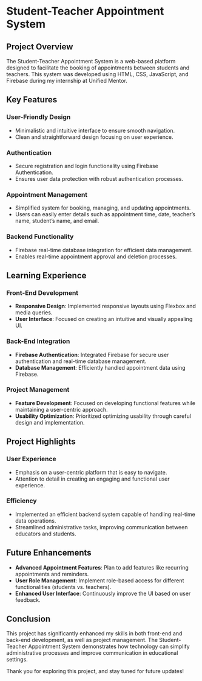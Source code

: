 # Student-Teacher Appointment System

## Project Overview
The Student-Teacher Appointment System is a web-based platform designed to facilitate the booking of appointments between students and teachers. This system was developed using HTML, CSS, JavaScript, and Firebase during my internship at Unified Mentor.

## Key Features

### User-Friendly Design
- Minimalistic and intuitive interface to ensure smooth navigation.
- Clean and straightforward design focusing on user experience.

### Authentication
- Secure registration and login functionality using Firebase Authentication.
- Ensures user data protection with robust authentication processes.

### Appointment Management
- Simplified system for booking, managing, and updating appointments.
- Users can easily enter details such as appointment time, date, teacher’s name, student’s name, and email.

### Backend Functionality
- Firebase real-time database integration for efficient data management.
- Enables real-time appointment approval and deletion processes.

## Learning Experience

### Front-End Development
- **Responsive Design**: Implemented responsive layouts using Flexbox and media queries.
- **User Interface**: Focused on creating an intuitive and visually appealing UI.

### Back-End Integration
- **Firebase Authentication**: Integrated Firebase for secure user authentication and real-time database management.
- **Database Management**: Efficiently handled appointment data using Firebase.

### Project Management
- **Feature Development**: Focused on developing functional features while maintaining a user-centric approach.
- **Usability Optimization**: Prioritized optimizing usability through careful design and implementation.

## Project Highlights

### User Experience
- Emphasis on a user-centric platform that is easy to navigate.
- Attention to detail in creating an engaging and functional user experience.

### Efficiency
- Implemented an efficient backend system capable of handling real-time data operations.
- Streamlined administrative tasks, improving communication between educators and students.

## Future Enhancements
- **Advanced Appointment Features**: Plan to add features like recurring appointments and reminders.
- **User Role Management**: Implement role-based access for different functionalities (students vs. teachers).
- **Enhanced User Interface**: Continuously improve the UI based on user feedback.

## Conclusion
This project has significantly enhanced my skills in both front-end and back-end development, as well as project management. The Student-Teacher Appointment System demonstrates how technology can simplify administrative processes and improve communication in educational settings.

Thank you for exploring this project, and stay tuned for future updates!

